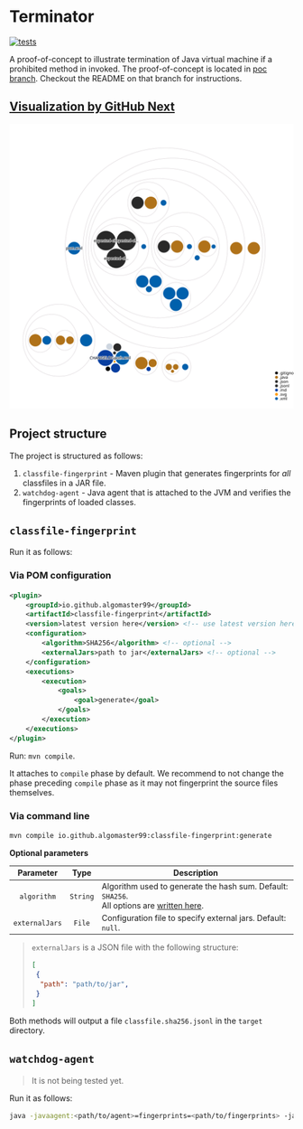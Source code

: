 # Terminator

[![tests](https://github.com/ASSERT-KTH/terminator/actions/workflows/tests.yml/badge.svg)](https://github.com/ASSERT-KTH/terminator/actions/workflows/tests.yml)

A proof-of-concept to illustrate termination of Java virtual machine if a
prohibited method in invoked. The proof-of-concept is located in
[poc branch](https://github.com/ASSERT-KTH/terminator/tree/poc). Checkout the README on that branch for instructions. 

## [Visualization by GitHub Next](https://githubnext.com/projects/repo-visualization/)

![Visualization of the codebase](./diagram.svg)

## Project structure

The project is structured as follows:

1. `classfile-fingerprint` - Maven plugin that generates fingerprints for
   _all_ classfiles in a JAR file.
2. `watchdog-agent` - Java agent that is attached to the JVM and verifies the
   fingerprints of loaded classes.

## `classfile-fingerprint`

Run it as follows:

### Via POM configuration

```xml
<plugin>
    <groupId>io.github.algomaster99</groupId>
    <artifactId>classfile-fingerprint</artifactId>
    <version>latest version here</version> <!-- use latest version here -->
    <configuration>
        <algorithm>SHA256</algorithm> <!-- optional -->
        <externalJars>path to jar</externalJars> <!-- optional -->
    </configuration>
    <executions>
        <execution>
            <goals>
                <goal>generate</goal>
            </goals>
        </execution>
    </executions>
</plugin>

```

Run: `mvn compile`.

It attaches to `compile` phase by default. We recommend to not change the
phase preceding `compile` phase as it may not fingerprint the source files
themselves.

### Via command line

```bash
mvn compile io.github.algomaster99:classfile-fingerprint:generate
```

**Optional parameters**

|   Parameter    |   Type   | Description                                                                                                                                                                                                  |
|:--------------:|:--------:|--------------------------------------------------------------------------------------------------------------------------------------------------------------------------------------------------------------|
|  `algorithm`   | `String` | Algorithm used to generate the hash sum. Default: `SHA256`.<br/> All options are [written here](https://docs.oracle.com/en/java/javase/17/docs/specs/security/standard-names.html#messagedigest-algorithms). |
| `externalJars` |  `File`  | Configuration file to specify external jars. Default: `null`.                                                                                                                                                |

> `externalJars` is a JSON file with the following structure:
> ```json
> [
>  {
>   "path": "path/to/jar",
>  }
> ]

Both methods will output a file `classfile.sha256.jsonl` in the `target` directory.

## `watchdog-agent`

> It is not being tested yet.

Run it as follows:

```bash
java -javaagent:<path/to/agent>=fingerprints=<path/to/fingerprints> -jar <path/to/your/executable/jar>
```
